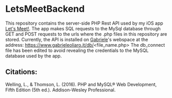# LetsMeetBackend
This repository contains the server-side PHP Rest API used by my iOS app [Let's Meet!](//github.com/gabrieleoliaro/LetsMeet). The app makes SQL requests to the MySql database through GET and POST requests to the urls where the .php files in this repository are stored. Currently, the API is installed on [Gabriele](//github.com/gabrieleoliaro)'s webspace at the address: https://www.gabrieleoliaro.it/db/<file_name.php>
The db_connect file has been edited to avoid revealing the credentials to the MySQL database used by the app.

Citations:
-----------
Welling, L., & Thomson, L. (2016). PHP and MySQL® Web Development, Fifth Edition (5th ed.). Addison-Wesley Professional.



